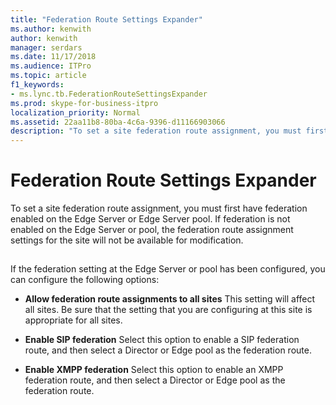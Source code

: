 ```yaml
---
title: "Federation Route Settings Expander"
ms.author: kenwith
author: kenwith
manager: serdars
ms.date: 11/17/2018
ms.audience: ITPro
ms.topic: article
f1_keywords:
- ms.lync.tb.FederationRouteSettingsExpander
ms.prod: skype-for-business-itpro
localization_priority: Normal
ms.assetid: 22aa11b8-80ba-4c6a-9396-d11166903066
description: "To set a site federation route assignment, you must first have federation enabled on the Edge Server or Edge Server pool. If federation is not enabled on the Edge Server or pool, the federation route assignment settings for the site will not be available for modification."
---
```


# Federation Route Settings Expander
 
To set a site federation route assignment, you must first have federation enabled on the Edge Server or Edge Server pool. If federation is not enabled on the Edge Server or pool, the federation route assignment settings for the site will not be available for modification.
  
## 

If the federation setting at the Edge Server or pool has been configured, you can configure the following options: 
  
- **Allow federation route assignments to all sites** This setting will affect all sites. Be sure that the setting that you are configuring at this site is appropriate for all sites.
    
- **Enable SIP federation** Select this option to enable a SIP federation route, and then select a Director or Edge pool as the federation route.
    
- **Enable XMPP federation** Select this option to enable an XMPP federation route, and then select a Director or Edge pool as the federation route.
    

